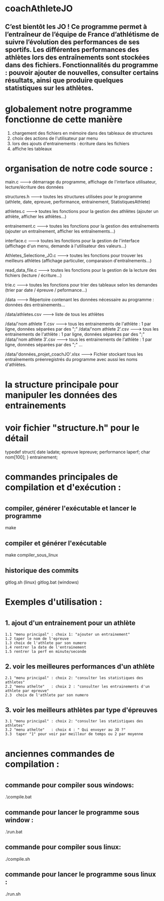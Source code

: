 # coachAthleteJO

C’est bientôt les JO !
Ce programme permet à l’entraîneur de l’équipe de France d’athlétisme de suivre l’évolution des performances de ses sportifs.
Les différentes performances des athlètes lors des entraînements sont stockées dans des fichiers.
Fonctionnalités du programme : pouvoir ajouter de nouvelles, consulter certains résultats, ainsi que produire quelques statistiques sur les athlètes.
------------------------

# globalement notre programme fonctionne de cette manière
1. chargement des fichiers en mémoire dans des tableaux de structures
2. choix des actions de l'utilisateur par menu
3. lors des ajouts d'entrainements : écriture dans les fichiers
4. affiche les tableaux


# organisation de notre code source : 
main.c                   ---> démarrage du programme, affichage de l'interface utilisateur, lecture/écriture des données

structures.h             ---> toutes les structures utilisées pour le programme (athlete, date, epreuve, performance, entrainement, StatistiquesAthlete)

athletes.c               ---> toutes les fonctions pour la gestion des athlètes (ajouter un athlète, afficher les athlètes...)

entrainement.c           ---> toutes les fonctions pour la gestion des entraînements (ajouter un entraînement, afficher les entraînements...)

interface.c              ---> toutes les fonctions pour la gestion de l'interface (affichage d'un menu, demande à l'utilisateur des valeurs...)

Athletes_Selectione_JO.c ---> toutes les fonctions pour trouver les meilleurs athlètes (affichage particulier, comparaison d'entraînements...)

read_data_file.c         ---> toutes les fonctions pour la gestion de la lecture des fichiers (lecture / écriture...)

trie.c                   ---> toutes les fonctions pour trier des tableaux selon les demandes (trier par date / épreuve / peformance...)  

/data                    ---> Répertoire contenant les données nécessaire au programme : données des entrainements...

/data/athletes.csv       ---> liste de tous les athlètes

/data/'nom athlete 1'.csv ---> tous les entrainements de l'athlète : 1 par ligne, données séparées par des ";"
/data/'nom athlete 2'.csv ---> tous les entrainements de l'athlète : 1 par ligne, données séparées par des ";"
/data/'nom athlete 3'.csv ---> tous les entrainements de l'athlète : 1 par ligne, données séparées par des ";"
...


/data/'données_projet_coachJO'.xlsx  ---> Fichier stockant tous les entraînements préenregistrés du programme avec aussi les noms d'athlètes.



# la structure principale pour manipuler les données des entrainements
# voir fichier "structure.h" pour le détail
typedef struct{
    date ladate;
    epreuve lepreuve; 
    performance laperf;
    char nom[100];
} entrainement;





# ###########################
# commandes principales de compilation et d'exécution :
# ###########################

## compiler, générer l'exécutable et lancer le programme
make

## compiler et générer l'exécutable
make compiler_sous_linux


## historique des commits
gitlog.sh (linux)
gitlog.bat (windows)



# ###########################
# Exemples d'utilisation :
# ###########################

## 1. ajout d'un entrainement pour un athlète

    1.1 "menu principal" : choix 1: "ajouter un entrainement"
    1.2 taper le nom de l'epreuve
    1.3 choix de l'athlete par son numero
    1.4 rentrer la date de l'entrainement
    1.5 rentrer la perf en minute/seconde


## 2. voir les meilleures performances d'un athlète

    2.1 "menu principal" : choix 2: "consulter les statistiques des athletes"
    2.2 "menu athelte"   : choix 2 : "consulter les entrainements d'un athlete par epreuve"
    2.3  choix de l'athlete par son numero



## 3. voir les meilleurs athlètes par type d'épreuves 

    3.1 "menu principal" : choix 2: "consulter les statistiques des athletes"
    3.2 "menu athelte"   : choix 4 : " Qui envoyer au JO ?"
    3.3  taper "1" pour voir par meilleur de temps ou 2 par moyenne














# ##########################
# anciennes commandes de compilation :
# ###########################

## commande pour compiler sous windows:
.\compile.bat

## commande pour lancer le programme sous window :
.\run.bat

## commande pour compiler sous linux:
./compile.sh

## commande pour lancer le programme sous linux :
./run.sh


